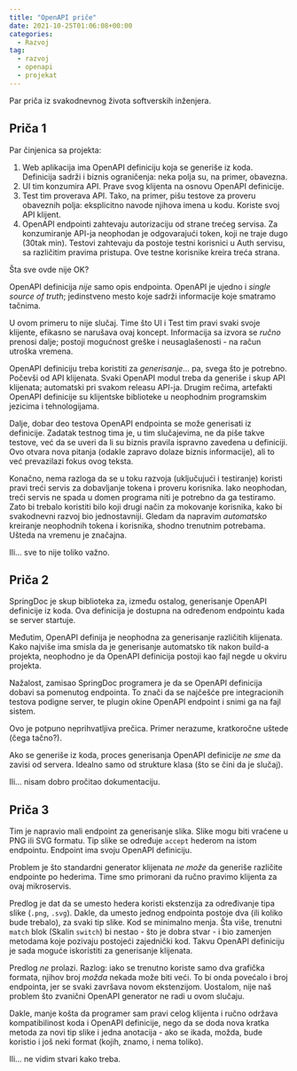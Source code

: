 ```yaml
---
title: "OpenAPI priče"
date: 2021-10-25T01:06:08+00:00
categories:
  - Razvoj
tag:
  - razvoj
  - openapi
  - projekat
---
```


Par priča iz svakodnevnog života softverskih inženjera.

<!--more-->

## Priča 1

Par činjenica sa projekta:

1. Web aplikacija ima OpenAPI definiciju koja se generiše iz koda. Definicija sadrži i biznis ograničenja: neka polja su, na primer, obavezna.
2. UI tim konzumira API. Prave svog klijenta na osnovu OpenAPI definicije.
3. Test tim proverava API. Tako, na primer, pišu testove za proveru obaveznih polja: eksplicitno navode njihova imena u kodu. Koriste svoj API klijent.
4. OpenAPI endpointi zahtevaju autorizaciju od strane trećeg servisa. Za konzumiranje API-ja neophodan je odgovarajući token, koji ne traje dugo (30tak min). Testovi zahtevaju da postoje testni korisnici u Auth servisu, sa različitim pravima pristupa. Ove testne korisnike kreira treća strana.

Šta sve ovde nije OK?

OpenAPI definicija _nije_ samo opis endpointa. OpenAPI je ujedno i _single source of truth_; jedinstveno mesto koje sadrži informacije koje smatramo tačnima.

U ovom primeru to nije slučaj. Time što UI i Test tim pravi svaki svoje klijente, efikasno se narušava ovaj koncept. Informacija sa izvora se _ručno_ prenosi dalje; postoji mogućnost greške i neusaglašenosti - na račun utroška vremena.

OpenAPI definiciju treba koristiti za _generisanje_... pa, svega što je potrebno. Počevši od API klijenata. Svaki OpenAPI modul treba da generiše i skup API klijenata; automatski pri svakom releasu API-ja. Drugim rečima, artefakti OpenAPI definicije su klijentske biblioteke u neophodnim programskim jezicima i tehnologijama.

Dalje, dobar deo testova OpenAPI endpointa se može generisati iz definicije. Zadatak testnog tima je, u tim slučajevima, ne da piše takve testove, već da se uveri da li su biznis pravila ispravno zavedena u definiciji. Ovo otvara nova pitanja (odakle zapravo dolaze biznis informacije), ali to već prevazilazi fokus ovog teksta.

Konačno, nema razloga da se u toku razvoja (uključujući i testiranje) koristi pravi treći servis za dobavljanje tokena i proveru korisnika. Iako neophodan, treći servis ne spada u domen programa niti je potrebno da ga testiramo. Zato bi trebalo koristiti bilo koji drugi način za mokovanje korisnika, kako bi svakodnevni razvoj bio jednostavniji. Gledam da napravim _automatsko_ kreiranje neophodnih tokena i korisnika, shodno trenutnim potrebama. Ušteda na vremenu je značajna.

Ili... sve to nije toliko važno.

## Priča 2

SpringDoc je skup biblioteka za, između ostalog, generisanje OpenAPI definicije iz koda. Ova definicija je dostupna na određenom endpointu kada se server startuje.

Međutim, OpenAPI definija je neophodna za generisanje različitih klijenata. Kako najviše ima smisla da je generisanje automatsko tik nakon build-a projekta, neophodno je da OpenAPI definicija postoji kao fajl negde u okviru projekta.

Nažalost, zamisao SpringDoc programera je da se OpenAPI definicija dobavi sa pomenutog endpointa. To znači da se najčešće pre integracionih testova podigne server, te plugin okine OpenAPI endpoint i snimi ga na fajl sistem.

Ovo je potpuno neprihvatljiva prečica. Primer nerazume, kratkoročne uštede (čega tačno?).

Ako se generiše iz koda, proces generisanja OpenAPI definicije _ne sme_ da zavisi od servera. Idealno samo od strukture klasa (što se čini da je slučaj).

Ili... nisam dobro pročitao dokumentaciju.

## Priča 3

Tim je napravio mali endpoint za generisanje slika. Slike mogu biti vraćene u PNG ili SVG formatu. Tip slike se određuje `accept` hederom na istom endpointu. Endpoint ima svoju OpenAPI definiciju.

Problem je što standardni generator klijenata _ne može_ da generiše različite endpointe po hederima. Time smo primorani da ručno pravimo klijenta za ovaj mikroservis.

Predlog je dat da se umesto hedera koristi ekstenzija za određivanje tipa slike (`.png`, `.svg`). Dakle, da umesto jednog endpointa postoje dva (ili koliko bude trebalo), za svaki tip slike. Kod se minimalno menja. Šta više, trenutni `match` blok (Skalin `switch`) bi nestao - što je dobra stvar - i bio zamenjen metodama koje pozivaju postojeći zajednički kod. Takvu OpenAPI definiciju je sada moguće iskoristiti za generisanje klijenata.

Predlog _ne_ prolazi. Razlog: iako se trenutno koriste samo dva grafička formata, njihov broj _možda_ nekada može biti veći. To bi onda povećalo i broj endpointa, jer se svaki završava novom ekstenzijom. Uostalom, nije naš problem što zvanični OpenAPI generator ne radi u ovom slučaju.

Dakle, manje košta da programer sam pravi celog klijenta i ručno održava kompatibilinost koda i OpenAPI definicije, nego da se doda nova kratka metoda za novi tip slike i jedna anotacija - ako se ikada, možda, bude koristio i još neki format (kojih, znamo, i nema toliko).

Ili... ne vidim stvari kako treba.
